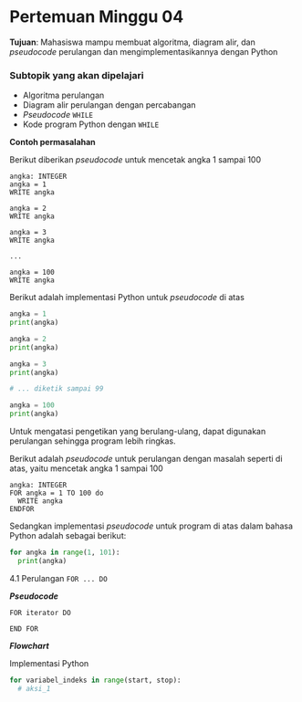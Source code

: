 # Pertemuan Minggu 04

**Tujuan**: Mahasiswa mampu membuat algoritma, diagram alir, dan
_pseudocode_ perulangan dan mengimplementasikannya dengan Python

### Subtopik yang akan dipelajari
- Algoritma perulangan
- Diagram alir perulangan dengan percabangan
- _Pseudocode_ `WHILE`
- Kode program Python dengan `WHILE`

**Contoh permasalahan**

Berikut diberikan _pseudocode_ untuk mencetak angka 1 sampai 100

```
angka: INTEGER
angka = 1
WRITE angka

angka = 2
WRITE angka

angka = 3
WRITE angka

...

angka = 100
WRITE angka
```

Berikut adalah implementasi Python untuk _pseudocode_ di atas

```py
angka = 1
print(angka)

angka = 2
print(angka)

angka = 3
print(angka)

# ... diketik sampai 99

angka = 100
print(angka)
```

Untuk mengatasi pengetikan yang berulang-ulang, dapat digunakan
perulangan sehingga program lebih ringkas.

Berikut adalah _pseudocode_ untuk perulangan dengan masalah
seperti di atas, yaitu mencetak angka 1 sampai 100

```
angka: INTEGER
FOR angka = 1 TO 100 do
  WRITE angka
ENDFOR
```

Sedangkan implementasi _pseudocode_ untuk program di atas dalam
bahasa Python adalah sebagai berikut:
```py
for angka in range(1, 101):
  print(angka)
```

4.1 Perulangan `FOR ... DO`

**_Pseudocode_**
```
FOR iterator DO

END FOR
```

**_Flowchart_**

Implementasi Python
```py
for variabel_indeks in range(start, stop):
  # aksi_1
```